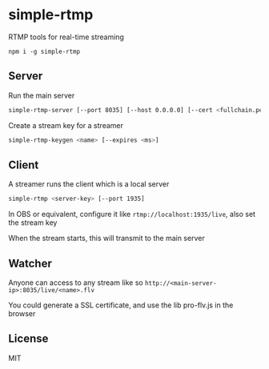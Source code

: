 # simple-rtmp

RTMP tools for real-time streaming

```
npm i -g simple-rtmp
```

## Server

Run the main server

```sh
simple-rtmp-server [--port 8035] [--host 0.0.0.0] [--cert <fullchain.pem>] [--key <privkey.pem>]
```

Create a stream key for a streamer

```sh
simple-rtmp-keygen <name> [--expires <ms>]
```

## Client

A streamer runs the client which is a local server

```sh
simple-rtmp <server-key> [--port 1935]
```

In OBS or equivalent, configure it like `rtmp://localhost:1935/live`, also set the stream key

When the stream starts, this will transmit to the main server

## Watcher

Anyone can access to any stream like so `http://<main-server-ip>:8035/live/<name>.flv`

You could generate a SSL certificate, and use the lib pro-flv.js in the browser

## License

MIT

